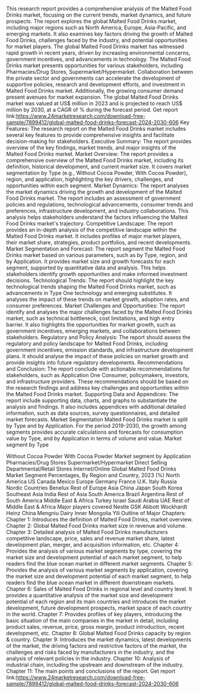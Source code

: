 This research report provides a comprehensive analysis of the Malted Food Drinks market, focusing on the current trends, market dynamics, and future prospects. The report explores the global Malted Food Drinks market, including major regions such as North America, Europe, Asia-Pacific, and emerging markets. It also examines key factors driving the growth of Malted Food Drinks, challenges faced by the industry, and potential opportunities for market players.
The global Malted Food Drinks market has witnessed rapid growth in recent years, driven by increasing environmental concerns, government incentives, and advancements in technology. The Malted Food Drinks market presents opportunities for various stakeholders, including Pharmacies/Drug Stores, Supermarket/Hypermarket. Collaboration between the private sector and governments can accelerate the development of supportive policies, research and development efforts, and investment in Malted Food Drinks market. Additionally, the growing consumer demand present avenues for market expansion.
The global Malted Food Drinks market was valued at US$ million in 2023 and is projected to reach US$ million by 2030, at a CAGR of % during the forecast period.
Get report link:https://www.24marketresearch.com/download-free-sample/7899412/global-malted-food-drinks-forecast-2024-2030-606
Key Features:
The research report on the Malted Food Drinks market includes several key features to provide comprehensive insights and facilitate decision-making for stakeholders.
Executive Summary: The report provides overview of the key findings, market trends, and major insights of the Malted Food Drinks market.
Market Overview: The report provides a comprehensive overview of the Malted Food Drinks market, including its definition, historical development, and current market size. It covers market segmentation by Type (e.g., Without Cocoa Powder, With Cocoa Powder), region, and application, highlighting the key drivers, challenges, and opportunities within each segment.
Market Dynamics: The report analyses the market dynamics driving the growth and development of the Malted Food Drinks market. The report includes an assessment of government policies and regulations, technological advancements, consumer trends and preferences, infrastructure development, and industry collaborations. This analysis helps stakeholders understand the factors influencing the Malted Food Drinks market's trajectory.
Competitive Landscape: The report provides an in-depth analysis of the competitive landscape within the Malted Food Drinks market. It includes profiles of major market players, their market share, strategies, product portfolios, and recent developments.
Market Segmentation and Forecast: The report segment the Malted Food Drinks market based on various parameters, such as by Type, region, and by Application. It provides market size and growth forecasts for each segment, supported by quantitative data and analysis. This helps stakeholders identify growth opportunities and make informed investment decisions.
Technological Trends: The report should highlight the key technological trends shaping the Malted Food Drinks market, such as advancements in Type One technology and emerging substitutes. It analyses the impact of these trends on market growth, adoption rates, and consumer preferences.
Market Challenges and Opportunities: The report identify and analyses the major challenges faced by the Malted Food Drinks market, such as technical bottleneck, cost limitations, and high entry barrier. It also highlights the opportunities for market growth, such as government incentives, emerging markets, and collaborations between stakeholders.
Regulatory and Policy Analysis: The report should assess the regulatory and policy landscape for Malted Food Drinks, including government incentives, emission standards, and infrastructure development plans. It should analyse the impact of these policies on market growth and provide insights into future regulatory developments.
Recommendations and Conclusion: The report conclude with actionable recommendations for stakeholders, such as Application One Consumer, policymakers, investors, and infrastructure providers. These recommendations should be based on the research findings and address key challenges and opportunities within the Malted Food Drinks market.
Supporting Data and Appendices: The report include supporting data, charts, and graphs to substantiate the analysis and findings. It also includes appendices with additional detailed information, such as data sources, survey questionnaires, and detailed market forecasts.
Market Segmentation
Malted Food Drinks market is split by Type and by Application. For the period 2019-2030, the growth among segments provides accurate calculations and forecasts for consumption value by Type, and by Application in terms of volume and value.
Market segment by Type

Without Cocoa Powder
With Cocoa Powder
Market segment by Application
Pharmacies/Drug Stores
Supermarket/Hypermarket
Direct Selling
Departmental/Retail Stores
Internet/Online
Global Malted Food Drinks Market Segment Percentages, By Region and Country, 2023 (%)
North America
US
Canada
Mexico
Europe
Germany
France
U.K.
Italy
Russia
Nordic Countries
Benelux
Rest of Europe
Asia
China
Japan
South Korea
Southeast Asia
India
Rest of Asia
South America
Brazil
Argentina
Rest of South America
Middle East & Africa
Turkey
Israel
Saudi Arabia
UAE
Rest of Middle East & Africa
Major players covered
Nestle
GSK
Abbott
Wockhardt
Heinz
China Mengniu Dairy
Inner Mongolia Yili
Outline of Major Chapters:
Chapter 1: Introduces the definition of Malted Food Drinks, market overview.
Chapter 2: Global Malted Food Drinks market size in revenue and volume.
Chapter 3: Detailed analysis of Malted Food Drinks manufacturers competitive landscape, price, sales and revenue market share, latest development plan, merger, and acquisition information, etc.
Chapter 4: Provides the analysis of various market segments by type, covering the market size and development potential of each market segment, to help readers find the blue ocean market in different market segments.
Chapter 5: Provides the analysis of various market segments by application, covering the market size and development potential of each market segment, to help readers find the blue ocean market in different downstream markets.
Chapter 6: Sales of Malted Food Drinks in regional level and country level. It provides a quantitative analysis of the market size and development potential of each region and its main countries and introduces the market development, future development prospects, market space of each country in the world.
Chapter 7: Provides profiles of key players, introducing the basic situation of the main companies in the market in detail, including product sales, revenue, price, gross margin, product introduction, recent development, etc.
Chapter 8: Global Malted Food Drinks capacity by region & country.
Chapter 9: Introduces the market dynamics, latest developments of the market, the driving factors and restrictive factors of the market, the challenges and risks faced by manufacturers in the industry, and the analysis of relevant policies in the industry.
Chapter 10: Analysis of industrial chain, including the upstream and downstream of the industry.
Chapter 11: The main points and conclusions of the report.
Get report link:https://www.24marketresearch.com/download-free-sample/7899412/global-malted-food-drinks-forecast-2024-2030-606
